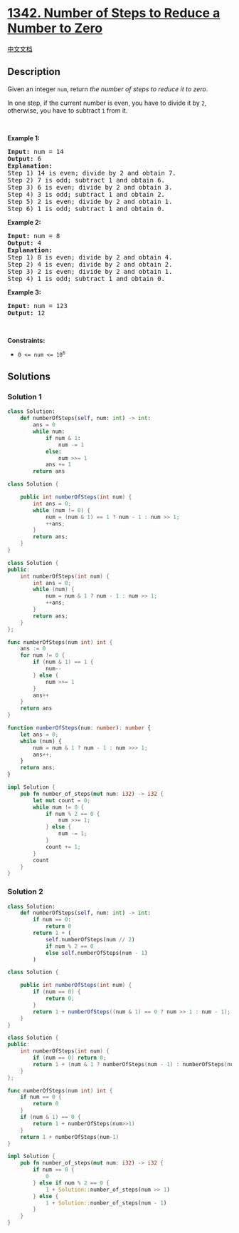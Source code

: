 # [1342. Number of Steps to Reduce a Number to Zero](https://leetcode.com/problems/number-of-steps-to-reduce-a-number-to-zero)

[中文文档](/solution/1300-1399/1342.Number%20of%20Steps%20to%20Reduce%20a%20Number%20to%20Zero/README.md)

<!-- tags:Bit Manipulation,Math -->

<!-- difficulty:Easy -->

## Description

<p>Given an integer <code>num</code>, return <em>the number of steps to reduce it to zero</em>.</p>

<p>In one step, if the current number is even, you have to divide it by <code>2</code>, otherwise, you have to subtract <code>1</code> from it.</p>

<p>&nbsp;</p>
<p><strong class="example">Example 1:</strong></p>

<pre>
<strong>Input:</strong> num = 14
<strong>Output:</strong> 6
<strong>Explanation:</strong>&nbsp;
Step 1) 14 is even; divide by 2 and obtain 7.&nbsp;
Step 2) 7 is odd; subtract 1 and obtain 6.
Step 3) 6 is even; divide by 2 and obtain 3.&nbsp;
Step 4) 3 is odd; subtract 1 and obtain 2.&nbsp;
Step 5) 2 is even; divide by 2 and obtain 1.&nbsp;
Step 6) 1 is odd; subtract 1 and obtain 0.
</pre>

<p><strong class="example">Example 2:</strong></p>

<pre>
<strong>Input:</strong> num = 8
<strong>Output:</strong> 4
<strong>Explanation:</strong>&nbsp;
Step 1) 8 is even; divide by 2 and obtain 4.&nbsp;
Step 2) 4 is even; divide by 2 and obtain 2.&nbsp;
Step 3) 2 is even; divide by 2 and obtain 1.&nbsp;
Step 4) 1 is odd; subtract 1 and obtain 0.
</pre>

<p><strong class="example">Example 3:</strong></p>

<pre>
<strong>Input:</strong> num = 123
<strong>Output:</strong> 12
</pre>

<p>&nbsp;</p>
<p><strong>Constraints:</strong></p>

<ul>
	<li><code>0 &lt;= num &lt;= 10<sup>6</sup></code></li>
</ul>

## Solutions

### Solution 1

<!-- tabs:start -->

```python
class Solution:
    def numberOfSteps(self, num: int) -> int:
        ans = 0
        while num:
            if num & 1:
                num -= 1
            else:
                num >>= 1
            ans += 1
        return ans
```

```java
class Solution {

    public int numberOfSteps(int num) {
        int ans = 0;
        while (num != 0) {
            num = (num & 1) == 1 ? num - 1 : num >> 1;
            ++ans;
        }
        return ans;
    }
}
```

```cpp
class Solution {
public:
    int numberOfSteps(int num) {
        int ans = 0;
        while (num) {
            num = num & 1 ? num - 1 : num >> 1;
            ++ans;
        }
        return ans;
    }
};
```

```go
func numberOfSteps(num int) int {
	ans := 0
	for num != 0 {
		if (num & 1) == 1 {
			num--
		} else {
			num >>= 1
		}
		ans++
	}
	return ans
}
```

```ts
function numberOfSteps(num: number): number {
    let ans = 0;
    while (num) {
        num = num & 1 ? num - 1 : num >>> 1;
        ans++;
    }
    return ans;
}
```

```rust
impl Solution {
    pub fn number_of_steps(mut num: i32) -> i32 {
        let mut count = 0;
        while num != 0 {
            if num % 2 == 0 {
                num >>= 1;
            } else {
                num -= 1;
            }
            count += 1;
        }
        count
    }
}
```

<!-- tabs:end -->

### Solution 2

<!-- tabs:start -->

```python
class Solution:
    def numberOfSteps(self, num: int) -> int:
        if num == 0:
            return 0
        return 1 + (
            self.numberOfSteps(num // 2)
            if num % 2 == 0
            else self.numberOfSteps(num - 1)
        )
```

```java
class Solution {

    public int numberOfSteps(int num) {
        if (num == 0) {
            return 0;
        }
        return 1 + numberOfSteps((num & 1) == 0 ? num >> 1 : num - 1);
    }
}
```

```cpp
class Solution {
public:
    int numberOfSteps(int num) {
        if (num == 0) return 0;
        return 1 + (num & 1 ? numberOfSteps(num - 1) : numberOfSteps(num >> 1));
    }
};
```

```go
func numberOfSteps(num int) int {
	if num == 0 {
		return 0
	}
	if (num & 1) == 0 {
		return 1 + numberOfSteps(num>>1)
	}
	return 1 + numberOfSteps(num-1)
}
```

```rust
impl Solution {
    pub fn number_of_steps(mut num: i32) -> i32 {
        if num == 0 {
            0
        } else if num % 2 == 0 {
            1 + Solution::number_of_steps(num >> 1)
        } else {
            1 + Solution::number_of_steps(num - 1)
        }
    }
}
```

<!-- tabs:end -->

<!-- end -->
